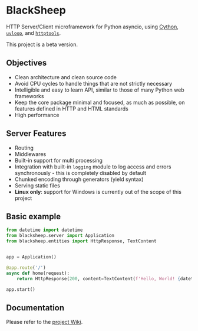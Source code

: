 # BlackSheep
HTTP Server/Client microframework for Python asyncio, using [Cython](https://cython.org), 
[`uvloop`](https://magic.io/blog/uvloop-blazing-fast-python-networking/), and 
[`httptools`](https://github.com/MagicStack/httptools). 

This project is a beta version.

## Objectives
* Clean architecture and clean source code
* Avoid CPU cycles to handle things that are not strictly necessary
* Intelligible and easy to learn API, similar to those of many Python web frameworks
* Keep the core package minimal and focused, as much as possible, on features defined in HTTP and HTML standards
* High performance

## Server Features
* Routing
* Middlewares
* Built-in support for multi processing
* Integration with built-in `logging` module to log access and errors synchronously - this is completely disabled by default
* Chunked encoding through generators (yield syntax)
* Serving static files
* __Linux only__: support for Windows is currently out of the scope of this project

## Basic example

```python
from datetime import datetime
from blacksheep.server import Application
from blacksheep.entities import HttpResponse, TextContent


app = Application()

@app.route('/')
async def home(request):
    return HttpResponse(200, content=TextContent(f'Hello, World! {datetime.utcnow().isoformat()}'))

app.start()
```

## Documentation
Please refer to the [project Wiki](https://github.com/RobertoPrevato/BlackSheep/wiki).
